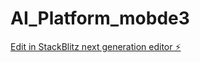 # AI_Platform_mobde3

[Edit in StackBlitz next generation editor ⚡️](https://stackblitz.com/~/github.com/Hashad1/AI_Platform_mobde3)